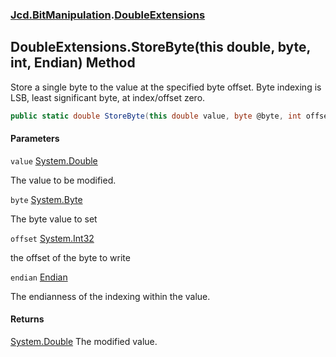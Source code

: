 ### [Jcd.BitManipulation](Jcd.BitManipulation.md 'Jcd.BitManipulation').[DoubleExtensions](Jcd.BitManipulation.DoubleExtensions.md 'Jcd.BitManipulation.DoubleExtensions')

## DoubleExtensions.StoreByte(this double, byte, int, Endian) Method

Store a single byte to the value at the specified byte offset.
Byte indexing is LSB, least significant byte, at index/offset zero.

```csharp
public static double StoreByte(this double value, byte @byte, int offset, Jcd.BitManipulation.Endian endian=Jcd.BitManipulation.Endian.Little);
```

#### Parameters

<a name='Jcd.BitManipulation.DoubleExtensions.StoreByte(thisdouble,byte,int,Jcd.BitManipulation.Endian).value'></a>

`value` [System.Double](https://docs.microsoft.com/en-us/dotnet/api/System.Double 'System.Double')

The value to be modified.

<a name='Jcd.BitManipulation.DoubleExtensions.StoreByte(thisdouble,byte,int,Jcd.BitManipulation.Endian).byte'></a>

`byte` [System.Byte](https://docs.microsoft.com/en-us/dotnet/api/System.Byte 'System.Byte')

The byte value to set

<a name='Jcd.BitManipulation.DoubleExtensions.StoreByte(thisdouble,byte,int,Jcd.BitManipulation.Endian).offset'></a>

`offset` [System.Int32](https://docs.microsoft.com/en-us/dotnet/api/System.Int32 'System.Int32')

the offset of the byte to write

<a name='Jcd.BitManipulation.DoubleExtensions.StoreByte(thisdouble,byte,int,Jcd.BitManipulation.Endian).endian'></a>

`endian` [Endian](Jcd.BitManipulation.Endian.md 'Jcd.BitManipulation.Endian')

The endianness of the indexing within the value.

#### Returns

[System.Double](https://docs.microsoft.com/en-us/dotnet/api/System.Double 'System.Double')
The modified value.